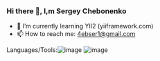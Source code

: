 ### Hi there 👋, I,m Sergey Chebonenko
- 🌱 I’m currently learning YII2 (yiiframework.com)
- 📫 How to reach me: 4ebser1@gmail.com

Languages/Tools:![image](https://github.com/BolshoeSpasibo/BolshoeSpasibo/assets/78027962/829ad8a9-bb1d-4cdb-986b-5f4a51386e9e)
![image](https://github.com/BolshoeSpasibo/BolshoeSpasibo/assets/78027962/eb998f4c-e381-48b5-8af3-c56d7f8ff981)


